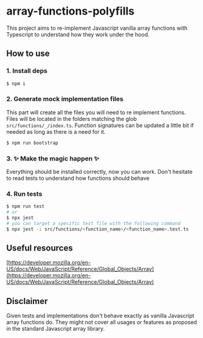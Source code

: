 # array-functions-polyfills

This project aims to re-implement Javascript vanilla array functions with Typescript to understand how they work under the hood.

## How to use

### 1. **Install deps**

```bash
$ npm i
```

### 2. **Generate mock implementation files**

This part will create all the files you will need to re implement functions. Files will be located in the folders matching the glob `src/functions/_/index.ts`. Function signatures can be updated a little bit if needed as long as there is a need for it.

```bash
$ npm run bootstrap
```

### 3. **✨ Make the magic happen ✨**

Everything should be installed correctly, now you can work. Don't hesitate to read tests to understand how functions should behave

### 4. **Run tests**

```bash
$ npm run test
# or
$ npx jest
# you can target a specific test file with the following command
$ npx jest -i src/functions/<function_name>/<function_name>.test.ts
```

## Useful resources

[https://developer.mozilla.org/en-US/docs/Web/JavaScript/Reference/Global_Objects/Array](https://developer.mozilla.org/en-US/docs/Web/JavaScript/Reference/Global_Objects/Array)

## Disclaimer

Given tests and implementations don't behave exactly as vanilla Javascript array functions do. They might not cover all usages or features as proposed in the standard Javascript array library.
